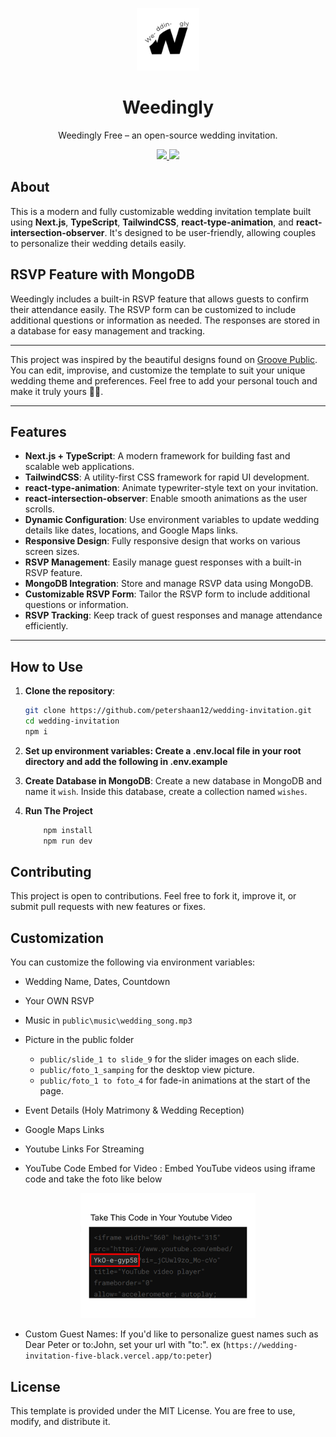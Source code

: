 <p href="#" align="center">
  <img alt=" Weedingly Free – an open-source wedding invitation." src="public/remove_me/logo.png" width="100" >
  <h1 align="center">Weedingly</h1>
</p>

<p align="center">
  Weedingly Free – an open-source wedding invitation.
</p>

<p align="center">
  <a href="https://petershaan.com">
    <img src="https://img.shields.io/badge/author-peter%20shaan-black.svg" />
  </a>
  <a href="https://github.com/petershaan12/Weddingly-Free/blob/main/LICENSE">
    <img src="https://img.shields.io/badge/license-MIT-blue" />
  </a>
</p>

## About

This is a modern and fully customizable wedding invitation template built using **Next.js**, **TypeScript**, **TailwindCSS**, **react-type-animation**, and **react-intersection-observer**. It's designed to be user-friendly, allowing couples to personalize their wedding details easily.

## RSVP Feature with MongoDB

Weedingly includes a built-in RSVP feature that allows guests to confirm their attendance easily. The RSVP form can be customized to include additional questions or information as needed. The responses are stored in a database for easy management and tracking.

---

This project was inspired by the beautiful designs found on [Groove Public](https://groovepublic.com/reveused/). You can edit, improvise, and customize the template to suit your unique wedding theme and preferences. Feel free to add your personal touch and make it truly yours 🥳😃.

---

## Features

- **Next.js + TypeScript**: A modern framework for building fast and scalable web applications.
- **TailwindCSS**: A utility-first CSS framework for rapid UI development.
- **react-type-animation**: Animate typewriter-style text on your invitation.
- **react-intersection-observer**: Enable smooth animations as the user scrolls.
- **Dynamic Configuration**: Use environment variables to update wedding details like dates, locations, and Google Maps links.
- **Responsive Design**: Fully responsive design that works on various screen sizes.
- **RSVP Management**: Easily manage guest responses with a built-in RSVP feature.
- **MongoDB Integration**: Store and manage RSVP data using MongoDB.
- **Customizable RSVP Form**: Tailor the RSVP form to include additional questions or information.
- **RSVP Tracking**: Keep track of guest responses and manage attendance efficiently.

---

## How to Use

1. **Clone the repository**:

   ```bash
   git clone https://github.com/petershaan12/wedding-invitation.git
   cd wedding-invitation
   npm i
   ```
2. **Set up environment variables: Create a .env.local file in your root directory and add the following in .env.example**
3. **Create Database in MongoDB**:
   Create a new database in MongoDB and name it `wish`. Inside this database, create a collection named `wishes`.
4. **Run The Project**

   ```bash
       npm install
       npm run dev
   ```

## Contributing

This project is open to contributions. Feel free to fork it, improve it, or submit pull requests with new features or fixes.

## Customization

You can customize the following via environment variables:

* Wedding Name, Dates, Countdown
* Your OWN RSVP
* Music in `public\music\wedding_song.mp3`
* Picture in the public folder

  * `public/slide_1 to slide_9` for the slider images on each slide.
  * `public/foto_1_samping` for the desktop view picture.
  * `public/foto_1 to foto_4` for fade-in animations at the start of the page.
* Event Details (Holy Matrimony & Wedding Reception)
* Google Maps Links
* Youtube Links For Streaming
* YouTube Code Embed for Video : Embed YouTube videos using iframe code and take the foto like below

<p align="center">
<img src="public/remove_me/take_this.png" width="280" height="200" style="margin:auto" />
</p>

* Custom Guest Names: If you'd like to personalize guest names such as Dear Peter or to:John, set your url with "to:".
  ex (`https://wedding-invitation-five-black.vercel.app/to:peter`)

## License

This template is provided under the MIT License. You are free to use, modify, and distribute it.
